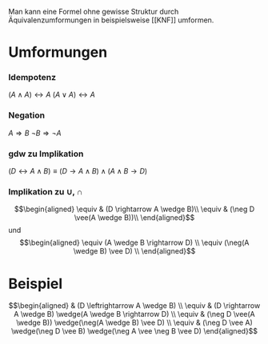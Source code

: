 Man kann eine Formel ohne gewisse Struktur durch Äquivalenzumformungen in beispielsweise [[KNF]] umformen.


# Umformungen

### Idempotenz
$(A \wedge A) \leftrightarrow A$
$(A \vee A) \leftrightarrow A$

### Negation
$A \Longrightarrow B$
$\neg B \Longrightarrow \neg A$

### gdw zu Implikation
$(D \leftrightarrow A \wedge B) \equiv (D \rightarrow A \wedge B) \wedge(A \wedge B \rightarrow D)$


### Implikation zu $\cup$, $\cap$
$$\begin{aligned}
\equiv & (D \rightarrow A \wedge B)\\
\equiv & (\neg D \vee(A \wedge B))\\
\end{aligned}$$
und
$$\begin{aligned}
\equiv  (A \wedge B \rightarrow D) \\
\equiv (\neg(A \wedge B) \vee D) \\
\end{aligned}$$


# Beispiel
$$\begin{aligned}
& (D \leftrightarrow A \wedge B) \\
\equiv & (D \rightarrow A \wedge B) \wedge(A \wedge B \rightarrow D) \\
\equiv & (\neg D \vee(A \wedge B)) \wedge(\neg(A \wedge B) \vee D) \\
\equiv & (\neg D \vee A) \wedge(\neg D \vee B) \wedge(\neg A \vee \neg B \vee D)
\end{aligned}$$